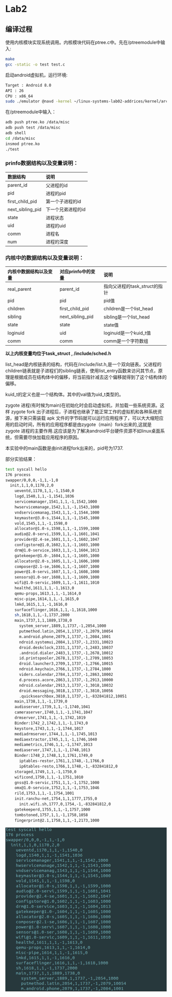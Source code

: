 # Lab2
## 编译过程
使用内核模块实现系统调用。内核模块代码在ptree.c中。先在/ptreemodule中输入:
```{.bash bgcolor = "bg"}
make
gcc -static -o test test.c
```
启动android虚拟机，运行环境:
```{.bash bgcolor = "bg"}
Target : Android 8.0
API : 26
CPU : x86_64
sudo ./emulator @navd -kernel ~/linux-systems-lab02-addrices/kernel/arch/x86/boot/bzImage -show-kernel
```
在/ptreemodule中输入：
```{.bash bgcolor = "bg"}
adb push ptree.ko /data/misc
adb push test /data/misc
adb shell
cd /data/misc
insmod ptree.ko
./test
```
### prinfo数据结构以及变量说明：
|数据结构|说明|
|:---|:---|
|parent_id|父进程的id|
|pid|进程的pid|
|first_child_pid|第一个子进程的id|
|next_sibling_pid|下一个兄弟进程的id|
|state|进程状态|
|uid|进程的uid|
|comm|进程名|
|num|进程的深度|

### 内核中的数据结构以及变量说明：
|内核中数据结构以及变量|对应prinfo中的变量|说明|
|:---|:---|:---|
|real_parent|parent_id|指向父进程的task_struct的指针|
|pid|pid|pid值|
|children|first_child_pid|children是一个list_head|
|sibling|next_sibling_pid|sibling是一个list_head|
|state|state|state值|
|loginuid|uid|loginuid是一个kuid_t值|
|comm|comm|comm是一个字符数组|
**以上内核变量均位于task_struct , /include/sched.h**

list_head是内核链表的结构，代码在/include/list.h,是一个双向链表。父进程的children链表就是子进程们的sibling链表，使用list_entry函数来访问其节点，原理是根据成员在结构体中的偏移，将当前指针减去这个偏移就得到了这个结构体的偏移。

kuid_t的定义也是一个结构体。其中的val值为uid_t类型的。

zygote 进程(有时候为main)在初始化时会启动虚拟机，并加载一些系统资源。这样 zygote fork 出子进程后，子进程也继承了能正常工作的虚拟机和各种系统资源，接下来只需装载 apk 文件的字节码就可以运行应用程序了，可以大大缩短应用的启动时间，所有的应用程序都是由zygote（main）fork出来的,这就是 zygote 进程的主要作用.这应该是为了解决android平台硬件资源不如linux桌面系统，但需要尽快加载应用程序的原因。

本实验中的main函数是由init进程fork出来的，pid号为1737.

部分实验结果：
```{.bash bgcolor = "bg"}
test syscall hello
176 process
swapper/0,0,0,-1,1,-1,0
  init,1,1,0,1170,2,0
    ueventd,1170,1,1,-1,1540,0
    logd,1540,1,1,-1,1541,1036
    servicemanager,1541,1,1,-1,1542,1000
    hwservicemanage,1542,1,1,-1,1543,1000
    vndservicemanag,1543,1,1,-1,1544,1000
    keymaster@3.0-s,1544,1,1,-1,1545,1000
    vold,1545,1,1,-1,1598,0
    allocator@1.0-s,1598,1,1,-1,1599,1000
    audio@2.0-servi,1599,1,1,-1,1601,1041
    provider@2.4-se,1601,1,1,-1,1602,1047
    configstore@1.0,1602,1,1,-1,1603,1000
    drm@1.0-service,1603,1,1,-1,1604,1013
    gatekeeper@1.0-,1604,1,1,-1,1605,1000
    allocator@2.0-s,1605,1,1,-1,1606,1000
    composer@2.1-se,1606,1,1,-1,1607,1000
    power@1.0-servi,1607,1,1,-1,1608,1000
    sensors@1.0-ser,1608,1,1,-1,1609,1000
    wifi@1.0-servic,1609,1,1,-1,1611,1010
    healthd,1611,1,1,-1,1613,0
    qemu-props,1613,1,1,-1,1614,0
    misc-pipe,1614,1,1,-1,1615,0
    lmkd,1615,1,1,-1,1616,0
    surfaceflinger,1616,1,1,-1,1618,1000
    sh,1618,1,1,-1,1737,2000
    main,1737,1,1,1889,1738,0
      system_server,1889,1,1737,-1,2054,1000
      putmethod.latin,2054,1,1737,-1,2079,10054
      m.android.phone,2079,1,1737,-1,2084,1001
      ndroid.systemui,2084,1,1737,-1,2331,10023
      droid.deskclock,2331,1,1737,-1,2483,10037
      .android.dialer,2483,1,1737,-1,2678,10012
      id.printspooler,2678,1,1737,-1,2709,10053
      droid.launcher3,2709,1,1737,-1,2766,10015
      ndroid.keychain,2766,1,1737,-1,2784,1000
      viders.calendar,2784,1,1737,-1,2863,10002
      d.process.acore,2863,1,1737,-1,2913,10000
      ndroid.calendar,2913,1,1737,-1,3018,10032
      droid.messaging,3018,1,1737,-1,3810,10056
      .quicksearchbox,3810,1,1737,-1,-832841812,10051
    main,1738,1,1,-1,1739,0
    audioserver,1739,1,1,-1,1740,1041
    cameraserver,1740,1,1,-1,1741,1047
    drmserver,1741,1,1,-1,1742,1019
    Binder:1742_2,1742,1,1,-1,1743,0
    keystore,1743,1,1,-1,1744,1017
    mediadrmserver,1744,1,1,-1,1745,1013
    mediaextractor,1745,1,1,-1,1746,1040
    mediametrics,1746,1,1,-1,1747,1013
    mediaserver,1747,1,1,-1,1748,1013
    Binder:1748_2,1748,1,1,1761,1749,0
      iptables-restor,1761,1,1748,-1,1766,0
      ip6tables-resto,1766,1,1748,-1,-832841812,0
    storaged,1749,1,1,-1,1750,0
    wificond,1750,1,1,-1,1751,1010
    gnss@1.0-servic,1751,1,1,-1,1752,1000
    omx@1.0-service,1752,1,1,-1,1753,1046
    rild,1753,1,1,-1,1754,1001
    init.ranchu-net,1754,1,1,1777,1755,0
      init.wifi.sh,1777,0,1754,-1,-832841812,0
    gatekeeperd,1755,1,1,-1,1757,1000
    tombstoned,1757,1,1,-1,1758,1058
    fingerprint@2.1,1758,1,1,-1,2173,1000

```
![实验结果截图：](/lab2/实验结果.png)
